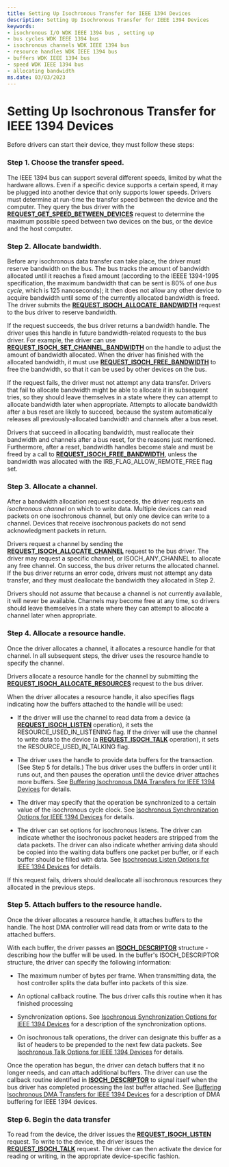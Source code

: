 ```yaml
---
title: Setting Up Isochronous Transfer for IEEE 1394 Devices
description: Setting Up Isochronous Transfer for IEEE 1394 Devices
keywords:
- isochronous I/O WDK IEEE 1394 bus , setting up
- bus cycles WDK IEEE 1394 bus
- isochronous channels WDK IEEE 1394 bus
- resource handles WDK IEEE 1394 bus
- buffers WDK IEEE 1394 bus
- speed WDK IEEE 1394 bus
- allocating bandwidth
ms.date: 03/03/2023
---
```


# Setting Up Isochronous Transfer for IEEE 1394 Devices


Before drivers can start their device, they must follow these steps:

### <a href="" id="step-1---choose-the-transfer-speed-"></a>Step 1. Choose the transfer speed.

The IEEE 1394 bus can support several different speeds, limited by what the hardware allows. Even if a specific device supports a certain speed, it may be plugged into another device that only supports lower speeds. Drivers must determine at run-time the transfer speed between the device and the computer. They query the bus driver with the [**REQUEST\_GET\_SPEED\_BETWEEN\_DEVICES**](/windows-hardware/drivers/ddi/1394/ni-1394-ioctl_1394_class) request to determine the maximum possible speed between two devices on the bus, or the device and the host computer.

### <a href="" id="step-2---allocate-bandwidth-"></a>Step 2. Allocate bandwidth.

Before any isochronous data transfer can take place, the driver must reserve bandwidth on the bus. The bus tracks the amount of bandwidth allocated until it reaches a fixed amount (according to the IEEEE 1394-1995 specification, the maximum bandwidth that can be sent is 80% of one *bus cycle*, which is 125 nanoseconds); it then does not allow any other device to acquire bandwidth until some of the currently allocated bandwidth is freed. The driver submits the [**REQUEST\_ISOCH\_ALLOCATE\_BANDWIDTH**](/windows-hardware/drivers/ddi/1394/ni-1394-ioctl_1394_class) request to the bus driver to reserve bandwidth.

If the request succeeds, the bus driver returns a bandwidth handle. The driver uses this handle in future bandwidth-related requests to the bus driver. For example, the driver can use [**REQUEST\_ISOCH\_SET\_CHANNEL\_BANDWIDTH**](/windows-hardware/drivers/ddi/1394/ni-1394-ioctl_1394_class) on the handle to adjust the amount of bandwidth allocated. When the driver has finished with the allocated bandwidth, it must use [**REQUEST\_ISOCH\_FREE\_BANDWIDTH**](/windows-hardware/drivers/ddi/1394/ni-1394-ioctl_1394_class) to free the bandwidth, so that it can be used by other devices on the bus.

If the request fails, the driver must not attempt any data transfer. Drivers that fail to allocate bandwidth might be able to allocate it in subsequent tries, so they should leave themselves in a state where they can attempt to allocate bandwidth later when appropriate. Attempts to allocate bandwidth after a bus reset are likely to succeed, because the system automatically releases all previously-allocated bandwidth and channels after a bus reset.

Drivers that succeed in allocating bandwidth, must reallocate their bandwidth and channels after a bus reset, for the reasons just mentioned. Furthermore, after a reset, bandwidth handles become stale and must be freed by a call to [**REQUEST\_ISOCH\_FREE\_BANDWIDTH**](/windows-hardware/drivers/ddi/1394/ni-1394-ioctl_1394_class), unless the bandwidth was allocated with the IRB\_FLAG\_ALLOW\_REMOTE\_FREE flag set.

### <a href="" id="step-3---allocate-a-channel-"></a>Step 3. Allocate a channel.

After a bandwidth allocation request succeeds, the driver requests an *isochronous channel* on which to write data. Multiple devices can read packets on one isochronous channel, but only one device can write to a channel. Devices that receive isochronous packets do not send acknowledgment packets in return.

Drivers request a channel by sending the [**REQUEST\_ISOCH\_ALLOCATE\_CHANNEL**](/windows-hardware/drivers/ddi/1394/ni-1394-ioctl_1394_class) request to the bus driver. The driver may request a specific channel, or ISOCH\_ANY\_CHANNEL to allocate any free channel. On success, the bus driver returns the allocated channel. If the bus driver returns an error code, drivers must not attempt any data transfer, and they must deallocate the bandwidth they allocated in Step 2.

Drivers should not assume that because a channel is not currently available, it will never be available. Channels may become free at any time, so drivers should leave themselves in a state where they can attempt to allocate a channel later when appropriate.

### <a href="" id="step-4---allocate-a-resource-handle-"></a>Step 4. Allocate a resource handle.

Once the driver allocates a channel, it allocates a resource handle for that channel. In all subsequent steps, the driver uses the resource handle to specify the channel.

Drivers allocate a resource handle for the channel by submitting the [**REQUEST\_ISOCH\_ALLOCATE\_RESOURCES**](/windows-hardware/drivers/ddi/1394/ni-1394-ioctl_1394_class) request to the bus driver.

When the driver allocates a resource handle, it also specifies flags indicating how the buffers attached to the handle will be used:

-   If the driver will use the channel to read data from a device (a [**REQUEST\_ISOCH\_LISTEN**](/windows-hardware/drivers/ddi/1394/ni-1394-ioctl_1394_class) operation), it sets the RESOURCE\_USED\_IN\_LISTENING flag. If the driver will use the channel to write data to the device (a [**REQUEST\_ISOCH\_TALK**](/windows-hardware/drivers/ddi/1394/ni-1394-ioctl_1394_class) operation), it sets the RESOURCE\_USED\_IN\_TALKING flag.

-   The driver uses the handle to provide data buffers for the transaction. (See Step 5 for details.) The bus driver uses the buffers in order until it runs out, and then pauses the operation until the device driver attaches more buffers. See [Buffering Isochronous DMA Transfers for IEEE 1394 Devices](./buffering-isochronous-dma-transfers-for-ieee-1394-devices.md) for details.

-   The driver may specify that the operation be synchronized to a certain value of the isochronous cycle clock. See [Isochronous Synchronization Options for IEEE 1394 Devices](./isochronous-synchronization-options-for-ieee-1394-devices.md) for details.

-   The driver can set options for isochronous listens. The driver can indicate whether the isochronous packet headers are stripped from the data packets. The driver can also indicate whether arriving data should be copied into the waiting data buffers one packet per buffer, or if each buffer should be filled with data. See [Isochronous Listen Options for IEEE 1394 Devices](./isochronous-listen-options-for-ieee-1394-devices.md) for details.

If this request fails, drivers should deallocate all isochronous resources they allocated in the previous steps.

### <a href="" id="step-5---attach-buffers-to-the-resource-handle-"></a>Step 5. Attach buffers to the resource handle.

Once the driver allocates a resource handle, it attaches buffers to the handle. The host DMA controller will read data from or write data to the attached buffers.

With each buffer, the driver passes an [**ISOCH\_DESCRIPTOR**](/windows-hardware/drivers/ddi/1394/ns-1394-_isoch_descriptor) structure -describing how the buffer will be used. In the buffer's ISOCH\_DESCRIPTOR structure, the driver can specify the following information:

-   The maximum number of bytes per frame. When transmitting data, the host controller splits the data buffer into packets of this size.

-   An optional callback routine. The bus driver calls this routine when it has finished processing

-   Synchronization options. See [Isochronous Synchronization Options for IEEE 1394 Devices](./isochronous-synchronization-options-for-ieee-1394-devices.md) for a description of the synchronization options.

-   On isochronous talk operations, the driver can designate this buffer as a list of headers to be prepended to the next few data packets. See [Isochronous Talk Options for IEEE 1394 Devices](./isochronous-talk-options-for-ieee-1394-devices.md) for details.

Once the operation has begun, the driver can detach buffers that it no longer needs, and can attach additional buffers. The driver can use the callback routine identified in [**ISOCH\_DESCRIPTOR**](/windows-hardware/drivers/ddi/1394/ns-1394-_isoch_descriptor) to signal itself when the bus driver has completed processing the last buffer attached. See [Buffering Isochronous DMA Transfers for IEEE 1394 Devices](./buffering-isochronous-dma-transfers-for-ieee-1394-devices.md) for a description of DMA buffering for IEEE 1394 devices.

### <a href="" id="step-6---begin-the-data-transfer"></a>Step 6. Begin the data transfer

To read from the device, the driver issues the [**REQUEST\_ISOCH\_LISTEN**](/windows-hardware/drivers/ddi/1394/ni-1394-ioctl_1394_class) request. To write to the device, the driver issues the [**REQUEST\_ISOCH\_TALK**](/windows-hardware/drivers/ddi/1394/ni-1394-ioctl_1394_class) request. The driver can then activate the device for reading or writing, in the appropriate device-specific fashion.

 

